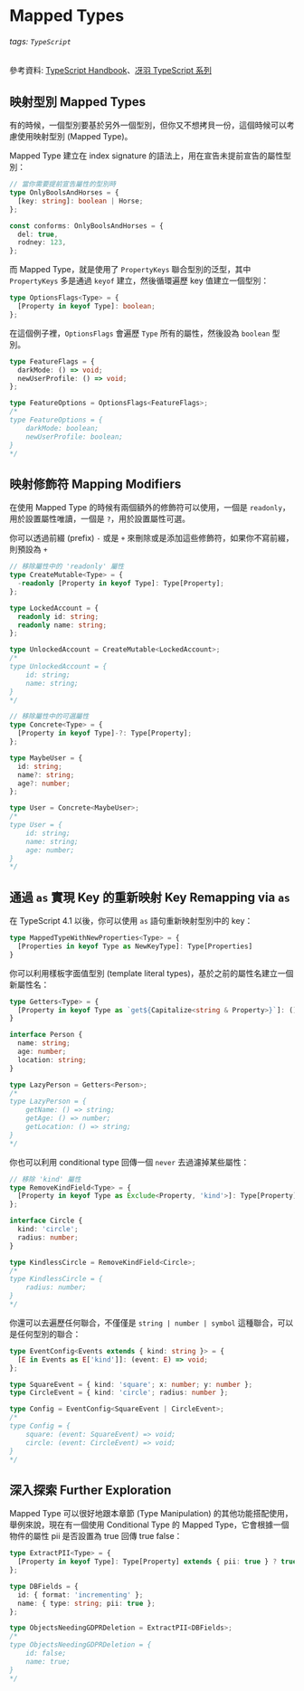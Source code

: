# Mapped Types

###### tags: `TypeScript`

參考資料: [TypeScript Handbook](https://www.typescriptlang.org/docs/handbook/intro.html)、[冴羽 TypeScript 系列](https://ts.yayujs.com/)


## 映射型別 Mapped Types

有的時候，一個型別要基於另外一個型別，但你又不想拷貝一份，這個時候可以考慮使用映射型別 (Mapped Type)。

Mapped Type 建立在 index signature 的語法上，用在宣告未提前宣告的屬性型別：

```ts
// 當你需要提前宣告屬性的型別時
type OnlyBoolsAndHorses = {
  [key: string]: boolean | Horse;
};

const conforms: OnlyBoolsAndHorses = {
  del: true,
  rodney: 123,
};
```

而 Mapped Type，就是使用了 `PropertyKeys` 聯合型別的泛型，其中 `PropertyKeys` 多是通過 `keyof` 建立，然後循環遍歷 key 值建立一個型別：

```ts
type OptionsFlags<Type> = {
  [Property in keyof Type]: boolean;
};
```

在這個例子裡，`OptionsFlags` 會遍歷 `Type` 所有的屬性，然後設為 `boolean` 型別。

```ts
type FeatureFlags = {
  darkMode: () => void;
  newUserProfile: () => void;
};

type FeatureOptions = OptionsFlags<FeatureFlags>;
/*
type FeatureOptions = {
    darkMode: boolean;
    newUserProfile: boolean;
}
*/
```

## 映射修飾符 Mapping Modifiers

在使用 Mapped Type 的時候有兩個額外的修飾符可以使用，一個是 `readonly`，用於設置屬性唯讀，一個是 `?`，用於設置屬性可選。

你可以透過前綴 (prefix) `-` 或是 `+` 來刪除或是添加這些修飾符，如果你不寫前綴，則預設為 `+`

```ts
// 移除屬性中的 'readonly' 屬性
type CreateMutable<Type> = {
  -readonly [Property in keyof Type]: Type[Property];
};

type LockedAccount = {
  readonly id: string;
  readonly name: string;
};

type UnlockedAccount = CreateMutable<LockedAccount>;
/*
type UnlockedAccount = {
    id: string;
    name: string;
}
*/
```

```ts
// 移除屬性中的可選屬性
type Concrete<Type> = {
  [Property in keyof Type]-?: Type[Property];
};

type MaybeUser = {
  id: string;
  name?: string;
  age?: number;
};

type User = Concrete<MaybeUser>;
/*
type User = {
    id: string;
    name: string;
    age: number;
}
*/
```

## 通過 `as` 實現 Key 的重新映射 Key Remapping via `as`

在 TypeScript 4.1 以後，你可以使用 `as` 語句重新映射型別中的 key：

```ts
type MappedTypeWithNewProperties<Type> = {
  [Properties in keyof Type as NewKeyType]: Type[Properties]
}
```

你可以利用樣板字面值型別 (template literal types)，基於之前的屬性名建立一個新屬性名：

```ts
type Getters<Type> = {
  [Property in keyof Type as `get${Capitalize<string & Property>}`]: () => Type[Property]
}

interface Person {
  name: string;
  age: number;
  location: string;
}

type LazyPerson = Getters<Person>;
/*
type LazyPerson = {
    getName: () => string;
    getAge: () => number;
    getLocation: () => string;
}
*/
```

你也可以利用 conditional type 回傳一個 `never` 去過濾掉某些屬性：

```ts
// 移除 'kind' 屬性
type RemoveKindField<Type> = {
  [Property in keyof Type as Exclude<Property, 'kind'>]: Type[Property];
};

interface Circle {
  kind: 'circle';
  radius: number;
}

type KindlessCircle = RemoveKindField<Circle>;
/*
type KindlessCircle = {
    radius: number;
}
*/
```

你還可以去遍歷任何聯合，不僅僅是 `string | number | symbol` 這種聯合，可以是任何型別的聯合：

```ts
type EventConfig<Events extends { kind: string }> = {
  [E in Events as E['kind']]: (event: E) => void;
};

type SquareEvent = { kind: 'square'; x: number; y: number };
type CircleEvent = { kind: 'circle'; radius: number };

type Config = EventConfig<SquareEvent | CircleEvent>;
/*
type Config = {
    square: (event: SquareEvent) => void;
    circle: (event: CircleEvent) => void;
}
*/
```

## 深入探索 Further Exploration

Mapped Type 可以很好地跟本章節 (Type Manipulation) 的其他功能搭配使用，舉例來說，現在有一個使用 Conditional Type 的 Mapped Type，它會根據一個物件的屬性 pii 是否設置為 true 回傳 true false：

```ts
type ExtractPII<Type> = {
  [Property in keyof Type]: Type[Property] extends { pii: true } ? true : false;
};

type DBFields = {
  id: { format: 'incrementing' };
  name: { type: string; pii: true };
};

type ObjectsNeedingGDPRDeletion = ExtractPII<DBFields>;
/*
type ObjectsNeedingGDPRDeletion = {
    id: false;
    name: true;
}
*/
```
